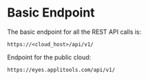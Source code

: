 # Basic Endpoint
The basic endpoint for all the REST API calls is:
```
https://<cloud_host>/api/v1/
```
Endpoint for the public cloud:

```
https://eyes.applitools.com/api/v1/
```